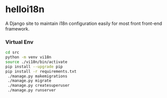 # helloi18n
A Django site to maintain i18n configuration easily for most front front-end framework.

### Virtual Env
```bash
cd src
python -m venv vi18n
source ./vi18n/bin/activate
pip install --upgrade pip
pip install -r requirements.txt
 ./manage.py makemigrations
 ./manage.py migrate
 ./manage.py createsuperuser
 ./manage.py runserver
```
